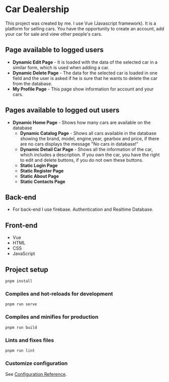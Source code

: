 # Car Dealership

This project was created by me. I use Vue (Javascript framework). It is a platform for selling cars. You have the opportunity to create an account, add your car for sale and view other people's cars.

## Page available to logged users

- **Dynamic Edit Page** - It is loaded with the data of the selected car in a similar form, which is used when adding a car.
- **Dynamic Delete Page** - The data for the selected car is loaded in one field and the user is asked if he is sure that he wants to delete the car from the database.
- **My Profile Page** - This page show information for account and your cars.

## Pages available to logged out users

- **Dynamic Home Page** - Shows how many cars are available on the database
  - **Dynamic Catalog Page** - Shows all cars available in the database showing the brand, model, engine,year, gearbox and price, if there are no cars displays the message "No cars in database!"
  - **Dynamic Detail Car Page** - Shows all the information of the car, which includes a description. If you own the car, you have the right to edit and delete buttons, if you do not own these buttons.
  - **Static Login Page**
  - **Static Register Page**
  - **Static About Page**
  - **Static Contacts Page**

## Back-end

- For back-end I use firebase. Authentication and Realtime Database.

## Front-end

- Vue
- HTML
- CSS
- JavaScript

## Project setup

```
pnpm install
```

### Compiles and hot-reloads for development

```
pnpm run serve
```

### Compiles and minifies for production

```
pnpm run build
```

### Lints and fixes files

```
pnpm run lint
```

### Customize configuration

See [Configuration Reference](https://cli.vuejs.org/config/).

